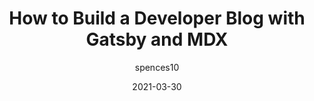 ---
author: spences10
date: 2021-03-30
permalink: false
publisher: sitepointdotcom
tags:
  - development
  - gatsby
target_url: https://www.sitepoint.com/gatsby-mdx-blog/
title: How to Build a Developer Blog with Gatsby and MDX
---